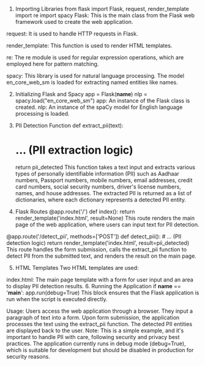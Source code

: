 1. Importing Libraries
from flask import Flask, request, render_template
import re
import spacy
Flask: This is the main class from the Flask web framework used to create the web application.

request: It is used to handle HTTP requests in Flask.

render_template: This function is used to render HTML templates.

re: The re module is used for regular expression operations, which are employed here for pattern matching.

spacy: This library is used for natural language processing. The model en_core_web_sm is loaded for extracting named entities like names.

2. Initializing Flask and Spacy
app = Flask(__name__)
nlp = spacy.load("en_core_web_sm")
app: An instance of the Flask class is created.
nlp: An instance of the spaCy model for English language processing is loaded.
3. PII Detection Function
def extract_pii(text):
    # ... (PII extraction logic)
    return pii_detected
This function takes a text input and extracts various types of personally identifiable information (PII) such as Aadhaar numbers, Passport numbers, mobile numbers, email addresses, credit card numbers, social security numbers, driver's license numbers, names, and house addresses. The extracted PII is returned as a list of dictionaries, where each dictionary represents a detected PII entity.

4. Flask Routes
@app.route('/')
def index():
    return render_template('index.html', result=None)
This route renders the main page of the web application, where users can input text for PII detection.

@app.route('/detect_pii', methods=['POST'])
def detect_pii():
    # ... (PII detection logic)
    return render_template('index.html', result=pii_detected)
This route handles the form submission, calls the extract_pii function to detect PII from the submitted text, and renders the result on the main page.

5. HTML Templates
Two HTML templates are used:

index.html: The main page template with a form for user input and an area to display PII detection results.
6. Running the Application
if __name__ == '__main__':
    app.run(debug=True)
This block ensures that the Flask application is run when the script is executed directly.

Usage:
Users access the web application through a browser.
They input a paragraph of text into a form.
Upon form submission, the application processes the text using the extract_pii function.
The detected PII entities are displayed back to the user.
Note:
This is a simple example, and it's important to handle PII with care, following security and privacy best practices.
The application currently runs in debug mode (debug=True), which is suitable for development but should be disabled in production for security reasons.
